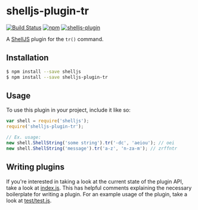 # shelljs-plugin-tr

[![Build Status](https://img.shields.io/endpoint.svg?url=https%3A%2F%2Factions-badge.atrox.dev%2Fnfischer%2Fshelljs-plugin-tr%2Fbadge%3Fref%3Dmaster&style=flat-square)](https://actions-badge.atrox.dev/nfischer/shelljs-plugin-tr/goto?ref=master)
[![npm](https://img.shields.io/npm/v/shelljs-plugin-tr.svg?style=flat-square)](https://www.npmjs.com/package/shelljs-plugin-tr)
[![shelljs-plugin](https://img.shields.io/badge/shelljs-plugin-brightgreen.svg?style=flat-square)](https://github.com/shelljs/shelljs/wiki/Using-ShellJS-Plugins)

A [ShellJS](https://github.com/shelljs/shelljs) plugin for the `tr()` command.

## Installation

```bash
$ npm install --save shelljs
$ npm install --save shelljs-plugin-tr
```

## Usage

To use this plugin in your project, include it like so:

```javascript
var shell = require('shelljs');
require('shelljs-plugin-tr');

// Ex. usage:
new shell.ShellString('some string').tr('-dc', 'aeiou'); // oei
new shell.ShellString('message').tr('a-z', 'n-za-m'); // zrffntr
```

## Writing plugins

If you're interested in taking a look at the current state of the plugin API,
take a look at [index.js](index.js). This has helpful comments explaining the
necessary boilerplate for writing a plugin. For an example usage of the plugin,
take a look at [test/test.js](test/test.js).
